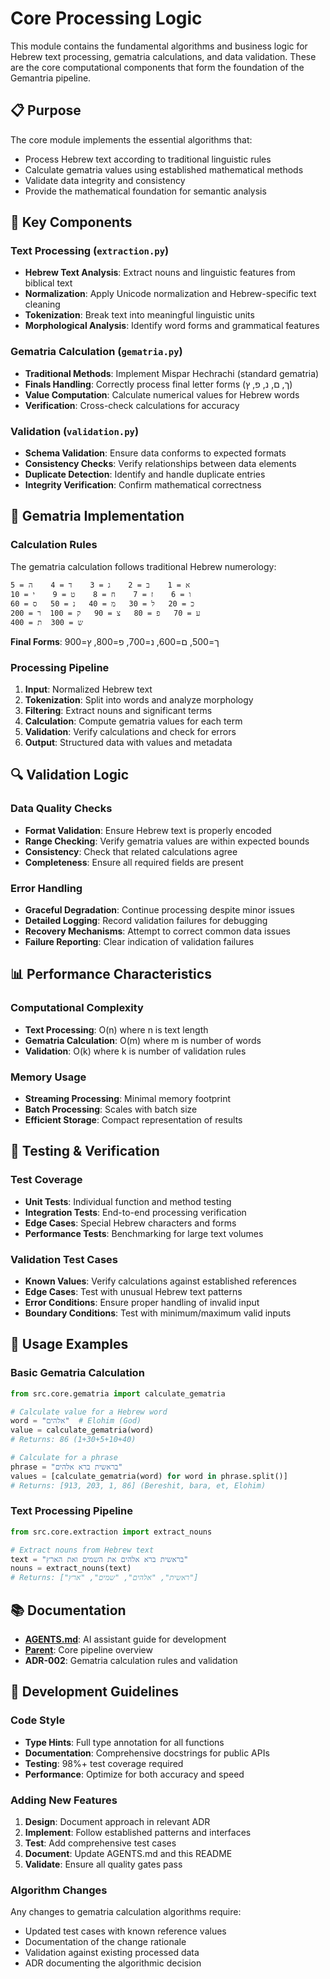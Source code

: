 # Core Processing Logic

This module contains the fundamental algorithms and business logic for Hebrew text processing, gematria calculations, and data validation. These are the core computational components that form the foundation of the Gemantria pipeline.

## 📋 Purpose

The core module implements the essential algorithms that:
- Process Hebrew text according to traditional linguistic rules
- Calculate gematria values using established mathematical methods
- Validate data integrity and consistency
- Provide the mathematical foundation for semantic analysis

## 🔧 Key Components

### Text Processing (`extraction.py`)
- **Hebrew Text Analysis**: Extract nouns and linguistic features from biblical text
- **Normalization**: Apply Unicode normalization and Hebrew-specific text cleaning
- **Tokenization**: Break text into meaningful linguistic units
- **Morphological Analysis**: Identify word forms and grammatical features

### Gematria Calculation (`gematria.py`)
- **Traditional Methods**: Implement Mispar Hechrachi (standard gematria)
- **Finals Handling**: Correctly process final letter forms (ך, ם, נ, פ, ץ)
- **Value Computation**: Calculate numerical values for Hebrew words
- **Verification**: Cross-check calculations for accuracy

### Validation (`validation.py`)
- **Schema Validation**: Ensure data conforms to expected formats
- **Consistency Checks**: Verify relationships between data elements
- **Duplicate Detection**: Identify and handle duplicate entries
- **Integrity Verification**: Confirm mathematical correctness

## 🧮 Gematria Implementation

### Calculation Rules

The gematria calculation follows traditional Hebrew numerology:

```
א = 1    ב = 2    ג = 3    ד = 4    ה = 5
ו = 6    ז = 7    ח = 8    ט = 9    י = 10
כ = 20   ל = 30   מ = 40   נ = 50   ס = 60
ע = 70   פ = 80   צ = 90   ק = 100  ר = 200
ש = 300  ת = 400
```

**Final Forms**: ך=500, ם=600, נ=700, פ=800, ץ=900

### Processing Pipeline

1. **Input**: Normalized Hebrew text
2. **Tokenization**: Split into words and analyze morphology
3. **Filtering**: Extract nouns and significant terms
4. **Calculation**: Compute gematria values for each term
5. **Validation**: Verify calculations and check for errors
6. **Output**: Structured data with values and metadata

## 🔍 Validation Logic

### Data Quality Checks

- **Format Validation**: Ensure Hebrew text is properly encoded
- **Range Checking**: Verify gematria values are within expected bounds
- **Consistency**: Check that related calculations agree
- **Completeness**: Ensure all required fields are present

### Error Handling

- **Graceful Degradation**: Continue processing despite minor issues
- **Detailed Logging**: Record validation failures for debugging
- **Recovery Mechanisms**: Attempt to correct common data issues
- **Failure Reporting**: Clear indication of validation failures

## 📊 Performance Characteristics

### Computational Complexity

- **Text Processing**: O(n) where n is text length
- **Gematria Calculation**: O(m) where m is number of words
- **Validation**: O(k) where k is number of validation rules

### Memory Usage

- **Streaming Processing**: Minimal memory footprint
- **Batch Processing**: Scales with batch size
- **Efficient Storage**: Compact representation of results

## 🧪 Testing & Verification

### Test Coverage

- **Unit Tests**: Individual function and method testing
- **Integration Tests**: End-to-end processing verification
- **Edge Cases**: Special Hebrew characters and forms
- **Performance Tests**: Benchmarking for large text volumes

### Validation Test Cases

- **Known Values**: Verify calculations against established references
- **Edge Cases**: Test with unusual Hebrew text patterns
- **Error Conditions**: Ensure proper handling of invalid input
- **Boundary Conditions**: Test with minimum/maximum valid inputs

## 🔧 Usage Examples

### Basic Gematria Calculation

```python
from src.core.gematria import calculate_gematria

# Calculate value for a Hebrew word
word = "אלהים"  # Elohim (God)
value = calculate_gematria(word)
# Returns: 86 (1+30+5+10+40)

# Calculate for a phrase
phrase = "בראשית ברא אלהים"
values = [calculate_gematria(word) for word in phrase.split()]
# Returns: [913, 203, 1, 86] (Bereshit, bara, et, Elohim)
```

### Text Processing Pipeline

```python
from src.core.extraction import extract_nouns

# Extract nouns from Hebrew text
text = "בראשית ברא אלהים את השמים ואת הארץ"
nouns = extract_nouns(text)
# Returns: ["ראשית", "אלהים", "שמים", "ארץ"]
```

## 📚 Documentation

- **[AGENTS.md](AGENTS.md)**: AI assistant guide for development
- **[Parent](../README.md)**: Core pipeline overview
- **ADR-002**: Gematria calculation rules and validation

## 🤝 Development Guidelines

### Code Style

- **Type Hints**: Full type annotation for all functions
- **Documentation**: Comprehensive docstrings for public APIs
- **Testing**: 98%+ test coverage required
- **Performance**: Optimize for both accuracy and speed

### Adding New Features

1. **Design**: Document approach in relevant ADR
2. **Implement**: Follow established patterns and interfaces
3. **Test**: Add comprehensive test cases
4. **Document**: Update AGENTS.md and this README
5. **Validate**: Ensure all quality gates pass

### Algorithm Changes

Any changes to gematria calculation algorithms require:
- Updated test cases with known reference values
- Documentation of the change rationale
- Validation against existing processed data
- ADR documenting the algorithmic decision
